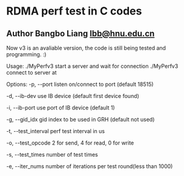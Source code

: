 # RDMA perf test in C codes

## Author Bangbo Liang lbb@hnu.edu.cn

Now v3 is an avaliable version, the code is still being tested and programming. :)

Usage:
 ./MyPerfv3 start a server and wait for connection
 ./MyPerfv3 <host> connect to server at <host>

Options:
 -p, --port <port> listen on/connect to port <port> (default 18515)  

 -d, --ib-dev <dev> use IB device <dev> (default first device found)  

 -i, --ib-port <port> use port <port> of IB device (default 1)  

 -g, --gid_idx <git index> gid index to be used in GRH (default not used)  

 -t, --test_interval <interval> perf test interval in us  

 -o, --test_opcode <opcode> 2 for send, 4 for read, 0 for write  

 -s, --test_times <num> number of test times  
 
 
 -e, --iter_nums <num> number of iterations per test round(less than 1000)  